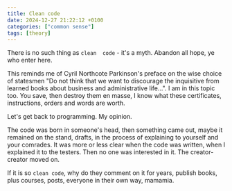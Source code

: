 ```yaml
---
title: Clean code
date: 2024-12-27 21:22:12 +0100
categories: ["common sense"]
tags: [theory]
---
```

There is no such thing as `clean  code` - it's a myth. Abandon all hope, ye who enter here.

This reminds me of Cyril Northcote Parkinson's preface on the wise choice of statesmen "Do not think that we want to discourage the inquisitive from learned books about business and administrative life...".
I am in this topic too. You save, then destroy them en masse, I know what these certificates, instructions, orders and words are worth.

Let's get back to programming. My opinion.

The code was born in someone's head, then something came out, maybe it remained on the stand, drafts, in the process of explaining to yourself and your comrades.
It was more or less clear when the code was written, when I explained it to the testers. Then no one was interested in it. The creator-creator moved on.

If it is so `clean code`, why do they comment on it for years, publish books, plus courses, posts, everyone in their own way, mamamia.
